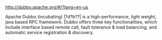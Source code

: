 http://dubbo.apache.org/#/?lang=en-us


Apache Dubbo (incubating) |?d?b??| is a high-performance, light weight, java based RPC framework. Dubbo offers three key functionalities, which include interface based remote call, fault tolerance & load balancing, and automatic service registration & discovery.







